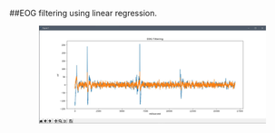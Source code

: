 ##EOG filtering using linear regression. 
<div align="center">
    <img src="EOGFilteringResult.JPG" width="400px"</img> 
</div>
